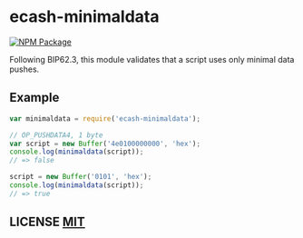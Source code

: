 # ecash-minimaldata

[![NPM Package](https://img.shields.io/npm/v/minimaldata.svg?style=flat-square)](https://www.npmjs.org/package/ecash-minimaldata)

Following BIP62.3, this module validates that a script uses only minimal data pushes.

## Example

```javascript
var minimaldata = require('ecash-minimaldata');

// OP_PUSHDATA4, 1 byte
var script = new Buffer('4e0100000000', 'hex');
console.log(minimaldata(script));
// => false

script = new Buffer('0101', 'hex');
console.log(minimaldata(script));
// => true
```

## LICENSE [MIT](LICENSE)

